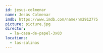 ```yaml
---
id: jesus-colmenar
name: Jesús Colmenar
imdb: https://www.imdb.com/name/nm2912775
picture: picture.jpg
director:
  - la-casa-de-papel-3x03
locations:
  - las-salinas
---
```

